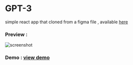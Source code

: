# GPT-3
simple react app that cloned from a figma file , available [here](https://www.figma.com/file/lz9lLpFHMxHm2odnwM3R0z/gpt3?type=design&node-id=0-1&mode=design&t=7g8435oZJGTJuYm3-0)

### Preview :
![screenshot]()

### Demo : [view demo](https://alibkm95.github.io/React-app_GPT3-Clone/)
